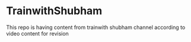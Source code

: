 # TrainwithShubham
This repo is having content from trainwith shubham channel according to video content for revision
